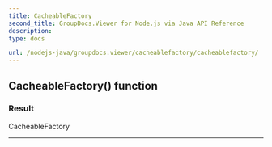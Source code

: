```yaml
---
title: CacheableFactory
second_title: GroupDocs.Viewer for Node.js via Java API Reference
description: 
type: docs

url: /nodejs-java/groupdocs.viewer/cacheablefactory/cacheablefactory/
---
```


## CacheableFactory() function


### Result
CacheableFactory


---



